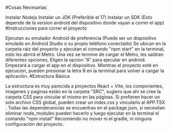 #Cosas Necesarias

Instalar Nodejs
Instalar un JDK (Preferible el 17)
Instalar un SDK (Esto depende de la version android del dispositivo donde vayan a correr el app)
#Instrucciones para correr el proyecto

Ejecutan su emulador Android de preferencia (Puede ser un dispositivo emulado en Android Studio o su propio teléfono conectado)
Se ubican en la carpeta raiz del proyecto y ejecutan el comando "npm start" en la terminal, esto les abrirá el Metro.
Una vez se termine de cargar el Metro, les saldran diferentes opciones, Eligen la opcion "A" para ejecutar en android. Empezará a cargar el app en el dispositivo.
Mientras el proyecto esté en ejecución, pueden presionar la letra R en la terminal para volver a cargar la aplicación.
#Estructura Básica

La estructura es muy parecida a proyectos React + Vite, los componentes, imagenes y paginas están en la carpeta "SRC", sugiero que ahí se cree la carpeta CSS para vincular el mismo en las páginas. Si prefieren hacer un solo archivo CSS global, pueden crear un index.css y vincularlo al APP.TSX .
Todas las dependecencias se encuentras en el package.json, si necesitan eliminar node_modules pueden hacerlo y luego ejecutar en la terminal el comando "npm install"
Recomiendo no mover ni el gradle, ni ninguna configuración del proyecto.
